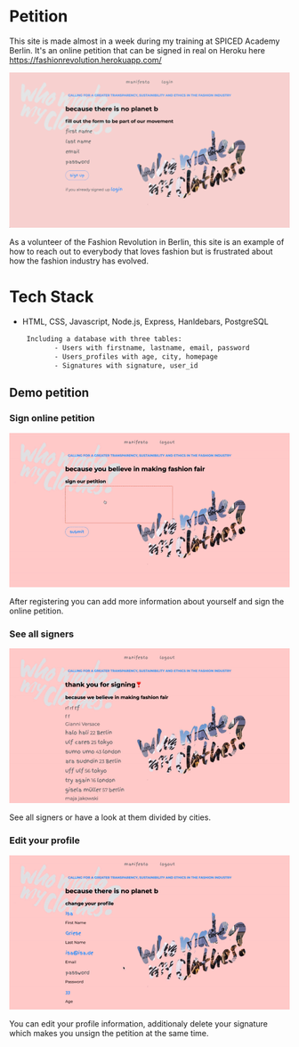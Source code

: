 # Petition

This site is made almost in a week during my training at SPICED Academy Berlin. 
It's an online petition that can be signed in real on Heroku here https://fashionrevolution.herokuapp.com/

![Alt Text](demo-pics-gifs/petition.png)

As a volunteer of the Fashion Revolution in Berlin, this site is an example of how to reach out to everybody that loves fashion but is frustrated about how the fashion industry has evolved.

# Tech Stack

* HTML, CSS, Javascript, Node.js, Express, Hanldebars, PostgreSQL

       Including a database with three tables:
              - Users with firstname, lastname, email, password
              - Users_profiles with age, city, homepage
              - Signatures with signature, user_id

## Demo petition

### Sign online petition

![Alt Text](demo-pics-gifs/signing.gif)

After registering you can add more information about yourself and sign the online petition.

### See all signers

![Alt Text](demo-pics-gifs/signers.gif)

See all signers or have a look at them divided by cities.

### Edit your profile

![Alt Text](demo-pics-gifs/profile.gif)

You can edit your profile information, additionaly delete your signature which makes you unsign the petition at the same time.
